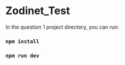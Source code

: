 # Zodinet_Test

In the question 1 project directory, you can run:

### `npm install`

### `npm run dev`
